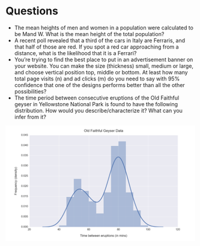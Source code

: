 # Questions
- The mean heights of men and women in a population were calculated to be Mand W. What is the mean height of the total population?
- A recent poll revealed that a third of the cars in Italy are Ferraris, and that half of those are red. If you spot a red car approaching from a distance, what is the likelihood that it is a Ferrari?
- You’re trying to find the best place to put in an advertisement banner on your website. You can make the size (thickness) small, medium or large, and choose vertical position top, middle or bottom. At least how many total page visits (n) and ad clicks (m) do you need to say with 95% confidence that one of the designs performs better than all the other possibilities?
- The time period between consecutive eruptions of the Old Faithful geyser in Yellowstone National Park is found to have the following distribution. How would you describe/characterize it? What can you infer from it?

![](old-faithful-geyser-data.png)

